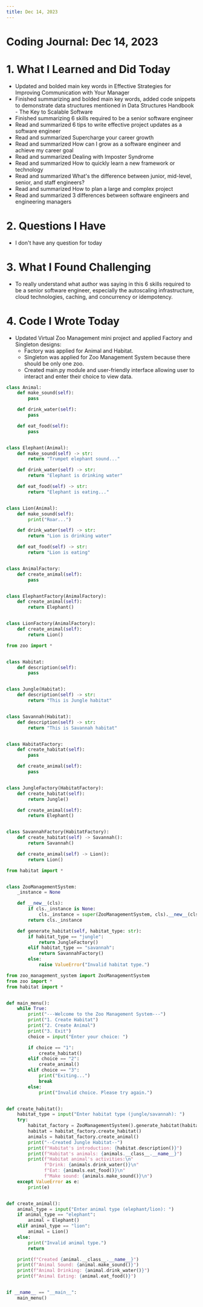 ```yaml
---
title: Dec 14, 2023
---
```


# Coding Journal: Dec 14, 2023

# 1. What I Learned and Did Today
- Updated and bolded main key words in Effective Strategies for Improving Communication with Your Manager
- Finished summarizing and bolded main key words, added code snippets to demonstrate data structures mentioned in Data Structures Handbook - The Key to Scalable Software
- Finished summarizing 6 skills required to be a senior software engineer
- Read and summarized 6 tips to write effective project updates as a software engineer
- Read and summarized Supercharge your career growth
- Read and summarized How can I grow as a software engineer and achieve my career goal
- Read and summarized Dealing with Imposter Syndrome
- Read and summarized How to quickly learn a new framework or technology
- Read and summarized What's the difference between junior, mid-level, senior, and staff engineers?
- Read and summarized How to plan a large and complex project
- Read and summarized 3 differences between software engineers and engineering managers

# 2. Questions I Have
- I don't have any question for today

# 3. What I Found Challenging
- To really understand what author was saying in this 6 skills required to be a senior software engineer, especially the autoscaling infrastructure, cloud technologies, caching, and concurrency or idempotency.

# 4. Code I Wrote Today
- Updated Virtual Zoo Management mini project and applied Factory and Singleton designs:
    * Factory was applied for Animal and Habitat.
    * Singleton was applied for Zoo Management System because there should be only one zoo.
    * Created main.py module and user-friendly interface allowing user to interact and enter their choice to view data.

```python title="zoo.py"
class Animal:
    def make_sound(self):
        pass

    def drink_water(self):
        pass

    def eat_food(self):
        pass


class Elephant(Animal):
    def make_sound(self) -> str:
        return "Trumpet elephant sound..."

    def drink_water(self) -> str:
        return "Elephant is drinking water"

    def eat_food(self) -> str:
        return "Elephant is eating..."


class Lion(Animal):
    def make_sound(self):
        print("Roar...")

    def drink_water(self) -> str:
        return "Lion is drinking water"

    def eat_food(self) -> str:
        return "Lion is eating"


class AnimalFactory:
    def create_animal(self):
        pass


class ElephantFactory(AnimalFactory):
    def create_animal(self):
        return Elephant()


class LionFactory(AnimalFactory):
    def create_animal(self):
        return Lion()

```

``` python title="habitat.py"
from zoo import *


class Habitat:
    def description(self):
        pass


class Jungle(Habitat):
    def description(self) -> str:
        return "This is Jungle habitat"


class Savannah(Habitat):
    def description(self) -> str:
        return "This is Savannah habitat"


class HabitatFactory:
    def create_habitat(self):
        pass

    def create_animal(self):
        pass


class JungleFactory(HabitatFactory):
    def create_habitat(self):
        return Jungle()

    def create_animal(self):
        return Elephant()


class SavannahFactory(HabitatFactory):
    def create_habitat(self) -> Savannah():
        return Savannah()

    def create_animal(self) -> Lion():
        return Lion()

```

```python title="zoo_management_system.py"
from habitat import *


class ZooManagementSystem:
    _instance = None

    def __new__(cls):
        if cls._instance is None:
            cls._instance = super(ZooManagementSystem, cls).__new__(cls)
        return cls._instance

    def generate_habitat(self, habitat_type: str):
        if habitat_type == "jungle":
            return JungleFactory()
        elif habitat_type == "savannah":
            return SavannahFactory()
        else:
            raise ValueError("Invalid habitat type.")
```

```python title="main.py"
from zoo_management_system import ZooManagementSystem
from zoo import *
from habitat import *


def main_menu():
    while True:
        print("---Welcome to the Zoo Management System---")
        print("1. Create Habitat")
        print("2. Create Animal")
        print("3. Exit")
        choice = input("Enter your choice: ")

        if choice == "1":
            create_habitat()
        elif choice == "2":
            create_animal()
        elif choice == "3":
            print("Exiting...")
            break
        else:
            print("Invalid choice. Please try again.")


def create_habitat():
    habitat_type = input("Enter habitat type (jungle/savannah): ")
    try:
        habitat_factory = ZooManagementSystem().generate_habitat(habitat_type=habitat_type)
        habitat = habitat_factory.create_habitat()
        animals = habitat_factory.create_animal()
        print("--Created Jungle Habitat--")
        print(f"Habitat's introduction: {habitat.description()}")
        print(f"Habitat's animals: {animals.__class__.__name__}")
        print(f"Habitat animal's activities:\n"
              f"Drink: {animals.drink_water()}\n"
              f"Eat: {animals.eat_food()}\n"
              f"Make sound: {animals.make_sound()}\n")
    except ValueError as e:
        print(e)


def create_animal():
    animal_type = input("Enter animal type (elephant/lion): ")
    if animal_type == "elephant":
        animal = Elephant()
    elif animal_type == "lion":
        animal = Lion()
    else:
        print("Invalid animal type.")
        return

    print(f"Created {animal.__class__.__name__}")
    print(f"Animal Sound: {animal.make_sound()}")
    print(f"Animal Drinking: {animal.drink_water()}")
    print(f"Animal Eating: {animal.eat_food()}")


if __name__ == "__main__":
    main_menu()

```